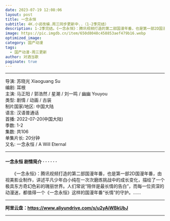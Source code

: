 ```yaml
---
date: 2023-07-19 12:08:06
layout: post
title: 一念永恒
subtitle: 4K.小说改编.周三同步更新中..（1-2季完结）
description: 1-2季完结。《一念永恒》：腾讯视频打造的第二部国漫年番，也是第一部2D国漫年番，由视美影业制作，讲述平凡少年白小纯在一次次磨炼挑战中的成长变化，描绘了一个极具东方奇幻色彩的瑰丽世界...
image: https://pic.imgdb.cn/item/650d8048c458853aef479b16.webp
optimized_image: 
category: 国产动漫
tags:
  - 国产动漫-周三更新
author: 对酒当歌
paginate: true
---
```


---

导演: 苏晓光 Xiaoguang Su  
编剧: 耳根  
主演: 马正阳 / 郭浩然 / 星潮 / 刘一鸣 / 幽幽 Youyou  
类型: 剧情 / 动画 / 古装  
制片国家/地区: 中国大陆  
语言: 汉语普通话  
首播: 2022-07-20(中国大陆)  
季数: 1-2  
集数: 共106  
单集片长: 20分钟  
又名: 一念永恒 / A Will Eternal  

---

#### 一念永恒 剧情简介 · · · · · ·

　　《一念永恒》：腾讯视频打造的第二部国漫年番，也是第一部2D国漫年番，由视美影业制作，讲述平凡少年白小纯在一次次磨炼挑战中的成长变化，描绘了一个极具东方奇幻色彩的瑰丽世界。人们常说“陪伴是最长情的告白”，而每一位资深的动漫迷，都值得一个《一念永恒》这样的国漫年番“长情”的守护。……

---

**阿里云盘：<https://www.aliyundrive.com/s/u2yAiWBkUbJ>**

---
